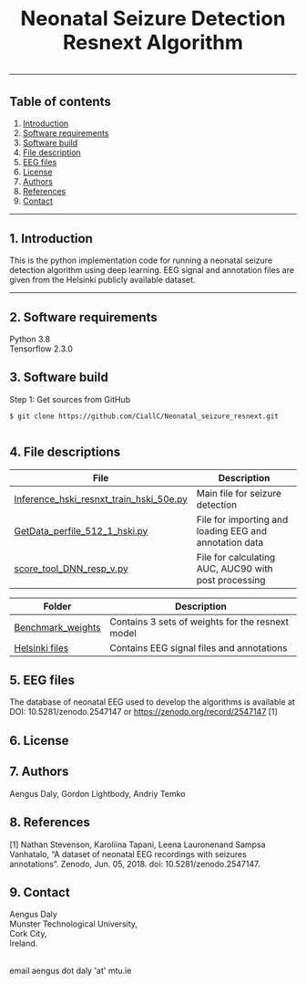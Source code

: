<h1 align="center" style="display: block; font-size: 2.5em; font-weight: bold; margin-block-start: 1em; margin-block-end: 1em;">  
  <br><br><strong>Neonatal Seizure Detection Resnext Algorithm</strong>  
  
---  
  ## Table of contents
1. [Introduction](#introduction)  
2. [Software requirements](#software-requirements)  
3. [Software build](#software-build)  
4. [File description](#File-descriptions)
5. [EEG files](#EEG-files)
6. [License](#License)
7. [Authors](#Authors)
8. [References](#References)
9. [Contact](#Contact)

---  
## 1. Introduction
  
This is the python implementation code for running a neonatal seizure detection algorithm using deep learning.
EEG signal and annotation files are given from the Helsinki publicly available dataset.
  
---  
  
  
## 2. Software requirements
Python 3.8
<br />Tensorflow 2.3.0
  
  
## 3. Software build
Step 1: Get sources from GitHub 
```shell   
$ git clone https://github.com/CiallC/Neonatal_seizure_resnext.git
 
```  
  
## 4. File descriptions
  

| File                                                                                | Description |    
|-------------------------------------------------------------------------------------|---|        
| [Inference_hski_resnxt_train_hski_50e.py](./Neonatal_Seizure_Resnext_algorithm/Inference_hski_resnxt_train_hski_50e.py)             | Main file for seizure detection|
| [GetData_perfile_512_1_hski.py](./Neonatal_Seizure_Resnext_algorithm/GetData_perfile_512_1_hski.py) |File for importing and loading EEG and annotation data|
| [score_tool_DNN_resp_v.py](./Neonatal_Seizure_Resnext_algorithm/score_tool_DNN_resp_v.py) |File for calculating AUC, AUC90 with post processing|

| Folder                                                                                | Description |    
|-------------------------------------------------------------------------------------|---|        
| [Benchmark_weights](./Benchmark_weights)             | Contains 3 sets of weights for the resnext model|
| [Helsinki files](./Helsinki_files) |Contains EEG signal files and annotations|



## 5. EEG files

The database of neonatal EEG used to develop the algorithms is available at DOI: 10.5281/zenodo.2547147 or https://zenodo.org/record/2547147 [1]


## 6. License

## 7. Authors
Aengus Daly, Gordon Lightbody, Andriy Temko

## 8. References
[1]  Nathan Stevenson, Karoliina Tapani, Leena Lauronenand Sampsa Vanhatalo, “A dataset of neonatal EEG recordings with seizures annotations”. Zenodo, Jun. 05, 2018. doi: 10.5281/zenodo.2547147.

## 9. Contact

Aengus Daly 
<br /> Munster Technological University,
<br /> Cork City,
<br /> Ireland.

<br /> email aengus dot daly 'at' mtu.ie
